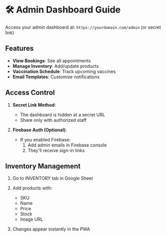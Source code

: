 # 🛠️ Admin Dashboard Guide

Access your admin dashboard at: `https://yourdomain.com/admin` (or secret link)

## Features

- **View Bookings**: See all appointments
- **Manage Inventory**: Add/update products
- **Vaccination Schedule**: Track upcoming vaccines
- **Email Templates**: Customize notifications

## Access Control

1. **Secret Link Method**: 
   - The dashboard is hidden at a secret URL
   - Share only with authorized staff

2. **Firebase Auth (Optional)**:
   - If you enabled Firebase:
     1. Add admin emails in Firebase console
     2. They'll receive sign-in links

## Inventory Management

1. Go to INVENTORY tab in Google Sheet
2. Add products with:
   - SKU
   - Name
   - Price
   - Stock
   - Image URL

3. Changes appear instantly in the PWA

